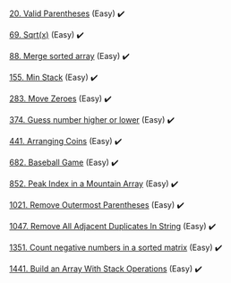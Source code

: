 [20. Valid Parentheses](ValidParentheses20) (Easy) :heavy_check_mark:

[69. Sqrt(x)](Sqrt(x)69) (Easy) :heavy_check_mark:

[88. Merge sorted array](MergeSortedArray88) (Easy) :heavy_check_mark:

[155. Min Stack](MinStack155) (Easy) :heavy_check_mark:

[283. Move Zeroes](MoveZeroes283) (Easy) :heavy_check_mark:

[374. Guess number higher or lower](GuessNumberHigherOrLower374) (Easy) :heavy_check_mark:

[441. Arranging Coins](ArrangingCoins441) (Easy) :heavy_check_mark:

[682. Baseball Game](BaseballGame682) (Easy) :heavy_check_mark:

[852. Peak Index in a Mountain Array](PeakIndexInAMountainArray852) (Easy) :heavy_check_mark:

[1021. Remove Outermost Parentheses](RemoveOutermostParentheses1021) (Easy) :heavy_check_mark:

[1047. Remove All Adjacent Duplicates In String](RemoveAllAdjacentDuplicatesInString1047) (Easy) :heavy_check_mark:

[1351. Count negative numbers in a sorted matrix](CountNegativeNumbersInASortedMatrix1351) (Easy) :heavy_check_mark:

[1441. Build an Array With Stack Operations](BuildanArrayWithStackOperations1441) (Easy) :heavy_check_mark:

